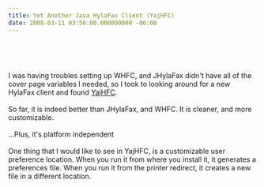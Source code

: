 ```yaml
---
title: Yet Another Java HylaFax Client (YajHFC)
date: 2008-03-11 03:56:00.000000000 -06:00
---
```

<a onblur="try {parent.deselectBloggerImageGracefully();} catch(e) {}" href="http://2.bp.blogspot.com/_kYEysMxY62I/R9a-kJjtYfI/AAAAAAAAAs0/cFB0u0amzIE/s1600-h/yajhfc.jpg"><img style="margin: 0px auto 10px; display: block; text-align: center; cursor: pointer;" src="/images/old/yajhfc.jpg" alt="" id="BLOGGER_PHOTO_ID_5176534349959225842" border="0" /></a><br /><br /><br />I was having troubles setting up WHFC, and JHylaFax didn't have all of the cover page variables I needed, so I took to looking around for a new HylaFax client and found <a href="http://yajhfc.berlios.de/">YajHFC</a>.<br /><br />So far, it is indeed better than JHylaFax, and WHFC.  It is cleaner, and more customizable.<br /><br />...Plus, it's platform independent<br /><br />One thing that I would like to see in YajHFC, is a customizable user preference location.  When you run it from where you install it, it generates a preferences file.  When you run it from the printer redirect, it creates a new file in a different location.
